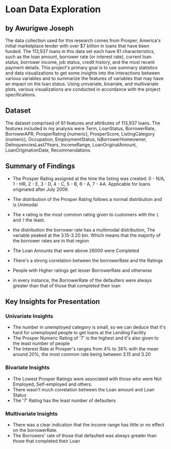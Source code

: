 # Loan Data Exploration
## by Awurigwe Joseph

The data collection used for this research comes from Prosper, America's initial marketplace lender with over $7 billion in loans that have been funded. The 113,937 loans in this data set each have 81 characteristics, such as the loan amount, borrower rate (or interest rate), current loan status, borrower income, job status, credit history, and the most recent payment details.
This project's primary goal is to use summary statistics and data visualizations to get some insights into the interactions between various variables and to summarize the features of variables that may have an impact on the loan status. Using univariate, bivariate, and multivariate plots, various visualizations are conducted in accordance with the project specifications.

## Dataset

The dataset comprised of 81 features and attributes of 113,937 loans. The features included in my analysis were Term, LoanStatus, BorrowerRate, BorrowerAPR, ProsperRating (numeric), ProsperScore, ListingCategory (numeric), Occupation, EmploymentStatus, IsBorrowerHomeowner, DelinquenciesLast7Years, IncomeRange, LoanOriginalAmount, LoanOriginationDate, Recommendations


## Summary of Findings
- The  Prosper Rating assigned at the time the listing was created: 0 - N/A, 1 - HR, 2 - E, 3 - D, 4 - C, 5 - B, 6 - A, 7 - AA.  Applicable for loans originated after July 2009.

- The distribution of the Prosper Rating follows a normal distribution and is Unimodal
- The `4` rating is the most common rating given to customers with the `1` and `7` the least.
- the distribution the borrower rate has a multimodal distribution, The variable peaked at the 3.15-3.20 bin. Which means that the majority of the borrower rates are in that region
- The Loan Amounts that were above 26000 were Completed
- There's a strong correlation between the borrowerRate and the Ratings
- People with Higher ratings get lesser BorrowerRate and otherwise
- in every instance, the BorrowerRate of the defaulters were always greater than that of those that completed their loan

## Key Insights for Presentation

### Univariate Insights
- The number in unemployed category is small, so we can deduce that it's hard for unemployed people to get loans at the Lending Facility
- The Prosper Numeric Rating of '7' is the highest and it's also given to the least number of people
- The Interest Rate at Prosper's ranges from 4% to 36% with the mean around 20%, the most common rate being between 3.15 and 3.20

### Bivariate Insights
- The Lowest Prosper Ratings were associated with those who were Not Employed, Self-employed and others.
- There wasn't much correlation between the Loan amount and Loan Status
- The '7' Rating has the least number of defaulters 

### Multivariate Insights
- There was a clear indication that the income range has little or no effect on the borrowerRate.
- The Borrowers' rate of those that defaulted was always greater than those that completed their Loan
